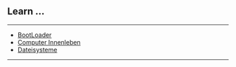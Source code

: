 
## Learn ...

---

* [BootLoader](https://github.com/dr-woitschek/learn/tree/main/BootLoader/)
* [Computer Innenleben](https://github.com/dr-woitschek/learn/tree/main/Computer_Innenleben/)
* [Dateisysteme](https://github.com/dr-woitschek/learn/tree/main/Dateisysteme/)

---
